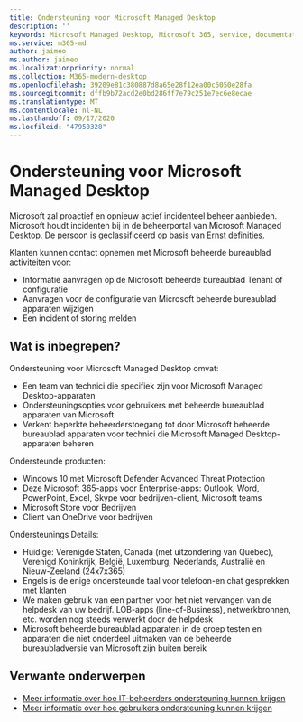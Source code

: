 ```yaml
---
title: Ondersteuning voor Microsoft Managed Desktop
description: ''
keywords: Microsoft Managed Desktop, Microsoft 365, service, documentatie
ms.service: m365-md
author: jaimeo
ms.author: jaimeo
ms.localizationpriority: normal
ms.collection: M365-modern-desktop
ms.openlocfilehash: 39209e81c380887d8a65e28f12ea00c6050e28fa
ms.sourcegitcommit: dffb9b72acd2e0bd286ff7e79c251e7ec6e8ecae
ms.translationtype: MT
ms.contentlocale: nl-NL
ms.lasthandoff: 09/17/2020
ms.locfileid: "47950328"
---
```

# <a name="support-for-microsoft-managed-desktop"></a>Ondersteuning voor Microsoft Managed Desktop

Microsoft zal proactief en opnieuw actief incidenteel beheer aanbieden. Microsoft houdt incidenten bij in de beheerportal van Microsoft Managed Desktop. De persoon is geclassificeerd op basis van [Ernst definities](../working-with-managed-desktop/admin-support.md#sev).

Klanten kunnen contact opnemen met Microsoft beheerde bureaublad activiteiten voor:
- Informatie aanvragen op de Microsoft beheerde bureaublad Tenant of configuratie
- Aanvragen voor de configuratie van Microsoft beheerde bureaublad apparaten wijzigen
- Een incident of storing melden

## <a name="whats-included"></a>Wat is inbegrepen?

Ondersteuning voor Microsoft Managed Desktop omvat:

- Een team van technici die specifiek zijn voor Microsoft Managed Desktop-apparaten
- Ondersteuningsopties voor gebruikers met beheerde bureaublad apparaten van Microsoft
- Verkent beperkte beheerderstoegang tot door Microsoft beheerde bureaublad apparaten voor technici die Microsoft Managed Desktop-apparaten beheren 

Ondersteunde producten:

- Windows 10 met Microsoft Defender Advanced Threat Protection 
- Deze Microsoft 365-apps voor Enterprise-apps: Outlook, Word, PowerPoint, Excel, Skype voor bedrijven-client, Microsoft teams 
- Microsoft Store voor Bedrijven 
- Client van OneDrive voor bedrijven 

Ondersteunings Details:

- Huidige: Verenigde Staten, Canada (met uitzondering van Quebec), Verenigd Koninkrijk, België, Luxemburg, Nederlands, Australië en Nieuw-Zeeland (24x7x365) 
- Engels is de enige ondersteunde taal voor telefoon-en chat gesprekken met klanten 
- We maken gebruik van een partner voor het niet vervangen van de helpdesk van uw bedrijf. LOB-apps (line-of-Business), netwerkbronnen, etc. worden nog steeds verwerkt door de helpdesk 
- Microsoft beheerde bureaublad apparaten in de groep testen en apparaten die niet onderdeel uitmaken van de beheerde bureaubladversie van Microsoft zijn buiten bereik 


## <a name="related-topics"></a>Verwante onderwerpen

- [Meer informatie over hoe IT-beheerders ondersteuning kunnen krijgen](../working-with-managed-desktop/admin-support.md)
- [Meer informatie over hoe gebruikers ondersteuning kunnen krijgen](../working-with-managed-desktop/end-user-support.md)
